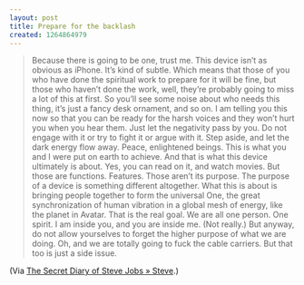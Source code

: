 ```yaml
--- 
layout: post
title: Prepare for the backlash
created: 1264864979
---
```

<blockquote>Because there is going to be one, trust me. This device isn’t as obvious as iPhone. It’s kind of subtle. Which means that those of you who have done the spiritual work to prepare for it will be fine, but those who haven’t done the work, well, they’re probably going to miss a lot of this at first. So you’ll see some noise about who needs this thing, it’s just a fancy desk ornament, and so on. I am telling you this now so that you can be ready for the harsh voices and they won’t hurt you when you hear them. Just let the negativity pass by you. Do not engage with it or try to fight it or argue with it. Step aside, and let the dark energy flow away.
Peace, enlightened beings. This is what you and I were put on earth to achieve. And that is what this device ultimately is about. Yes, you can read on it, and watch movies. But those are functions. Features. Those aren’t its purpose. The purpose of a device is something different altogether. What this is about is bringing people together to form the universal One, the great synchronization of human vibration in a global mesh of energy, like the planet in Avatar. That is the real goal. We are all one person. One spirit. I am inside you, and you are inside me. (Not really.) But anyway, do not allow yourselves to forget the higher purpose of what we are doing.
Oh, and we are totally going to fuck the cable carriers. But that too is just a side issue.
</blockquote>


(Via <a href="http://www.fakesteve.net">The Secret Diary of Steve Jobs » Steve</a>.)
